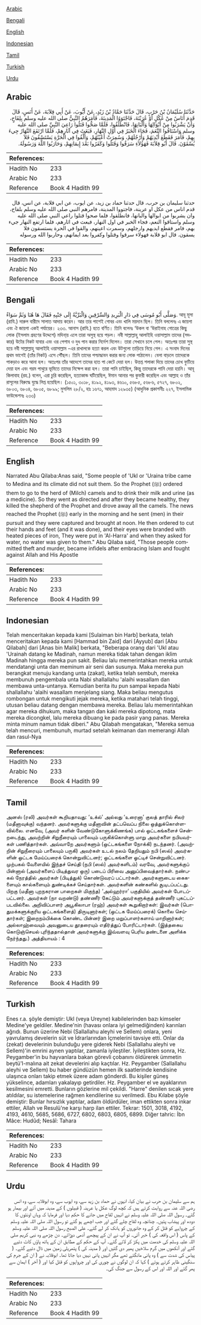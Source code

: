 [Arabic](#arabic)

[Bengali](#bengali)

[English](#english)

[Indonesian](#indonesian)

[Tamil](#tamil)

[Turkish](#turkish)

[Urdu](#urdu)

## Arabic


<div dir="rtl" lang="ar" style={{fontSize:'larger',backgroundColor:'#f8f9fa',padding:20}}>
حَدَّثَنَا سُلَيْمَانُ بْنُ حَرْبٍ، قَالَ حَدَّثَنَا حَمَّادُ بْنُ زَيْدٍ، عَنْ أَيُّوبَ، عَنْ أَبِي قِلاَبَةَ، عَنْ أَنَسٍ، قَالَ قَدِمَ أُنَاسٌ مِنْ عُكْلٍ أَوْ عُرَيْنَةَ، فَاجْتَوَوُا الْمَدِينَةَ، فَأَمَرَهُمُ النَّبِيُّ صلى الله عليه وسلم بِلِقَاحٍ، وَأَنْ يَشْرَبُوا مِنْ أَبْوَالِهَا وَأَلْبَانِهَا، فَانْطَلَقُوا، فَلَمَّا صَحُّوا قَتَلُوا رَاعِيَ النَّبِيِّ صلى الله عليه وسلم وَاسْتَاقُوا النَّعَمَ، فَجَاءَ الْخَبَرُ فِي أَوَّلِ النَّهَارِ، فَبَعَثَ فِي آثَارِهِمْ، فَلَمَّا ارْتَفَعَ النَّهَارُ جِيءَ بِهِمْ، فَأَمَرَ فَقَطَعَ أَيْدِيَهُمْ وَأَرْجُلَهُمْ، وَسُمِرَتْ أَعْيُنُهُمْ، وَأُلْقُوا فِي الْحَرَّةِ يَسْتَسْقُونَ فَلاَ يُسْقَوْنَ‏.‏ قَالَ أَبُو قِلاَبَةَ فَهَؤُلاَءِ سَرَقُوا وَقَتَلُوا وَكَفَرُوا بَعْدَ إِيمَانِهِمْ، وَحَارَبُوا اللَّهَ وَرَسُولَهُ‏.‏
</div>
<div style={{backgroundColor:'#f8f9fa',padding:20, marginBottom: 10}}><table> <thead> <tr> <th>References:</th> <th></th> </tr> </thead> <tbody><tr><td>Hadith No</td><td>233</td></tr><tr><td>Arabic No</td><td>233</td></tr><tr><td>Reference</td><td>Book 4 Hadith 99</td></tr></tbody></table></div>


<div dir="rtl" lang="ar" style={{fontSize:'larger',backgroundColor:'#f8f9fa',padding:20}}>
حدثنا سليمان بن حرب، قال حدثنا حماد بن زيد، عن ايوب، عن ابي قلابة، عن انس، قال قدم اناس من عكل او عرينة، فاجتووا المدينة، فامرهم النبي صلى الله عليه وسلم بلقاح، وان يشربوا من ابوالها والبانها، فانطلقوا، فلما صحوا قتلوا راعي النبي صلى الله عليه وسلم واستاقوا النعم، فجاء الخبر في اول النهار، فبعث في اثارهم، فلما ارتفع النهار جيء بهم، فامر فقطع ايديهم وارجلهم، وسمرت اعينهم، والقوا في الحرة يستسقون فلا يسقون. قال ابو قلابة فهولاء سرقوا وقتلوا وكفروا بعد ايمانهم، وحاربوا الله ورسوله
</div>
<div style={{backgroundColor:'#f8f9fa',padding:20, marginBottom: 10}}><table> <thead> <tr> <th>References:</th> <th></th> </tr> </thead> <tbody><tr><td>Hadith No</td><td>233</td></tr><tr><td>Arabic No</td><td>233</td></tr><tr><td>Reference</td><td>Book 4 Hadith 99</td></tr></tbody></table></div>

## Bengali


<div dir="ltr" lang="bn" style={{fontSize:'larger',backgroundColor:'#f8f9fa',padding:20}}>
وَصَلَّى أَبُو مُوسَى فِي دَارِ الْبَرِيدِ وَالسِّرْقِينِ وَالْبَرِّيَّةُ إِلَى جَنْبِهِ فَقَالَ هَا هُنَا وَثَمَّ سَوَاءٌ. আবূ মূসা (রাযি.) দারুল বারীদে সালাত আদায় করেন। আর তার পাশেই গোবর এবং খালি ময়দান ছিল। তিনি বললেনঃ এ জায়গা এবং ঐ জায়গা একই পর্যায়ের। ২৩৩. আনাস (রাযি.) হতে বর্ণিত। তিনি বলেনঃ ‘উকল বা ‘উরাইনাহ গোত্রের কিছু লোক (ইসলাম গ্রহণের উদ্দেশে) মদিনা্য় এলে তারা অসুস্থ হয়ে পড়ল। নবী সাল্লাল্লাহু আলাইহি ওয়াসাল্লাম তাদের (সদকার) উটের নিকট যাবার এবং ওর পেশাব ও দুধ পান করার নির্দেশ দিলেন। তারা সেখানে চলে গেল। অতঃপর তারা সুস্থ হয়ে নবী সাল্লাল্লাহু আলাইহি ওয়াসাল্লাম -এর রাখালকে হত্যা করল এবং উটগুলো তাড়িয়ে নিয়ে গেল। এ সংবাদ দিনের প্রথম ভাগেই (তাঁর নিকট) এসে পৌঁছল। তিনি তাদের পশ্চাদ্ধাবন করার জন্য লোক পাঠালেন। বেলা বাড়লে তাদেরকে পাকড়াও করে আনা হল। অতঃপর তাঁর আদেশে তাদের হাত পা কেটে দেয়া হল। উত্তপ্ত শলাকা দিয়ে তাদের চোখ ফুটিয়ে দেয়া হল এবং গরম পাথুরে ভূমিতে তাদের নিক্ষেপ করা হল। তারা পানি চাইছিল, কিন্তু তাদেরকে পানি দেয়া হয়নি। আবূ কিলাবাহ (রহ.) বলেন, এরা চুরি করেছিল, হত্যাকান্ড ঘটিয়েছিল, ঈমান আনার পর কুফরী করেছিল এবং আল্লাহ ও তাঁর রাসূলের বিরুদ্ধে যুদ্ধে লিপ্ত হয়েছিল। (১৫০১, ৩০১৮, ৪১৯২, ৪১৯৩, ৪৬১০, ৫৬৮৫, ৫৬৮৬, ৫৭২৭, ৬৮০২, ৬৮০৩, ৬৮০৪, ৬৮০৫, ৬৮৯৯; মুসলিম ২৮/২, হাঃ ১৬৭১, আহমাদ ১২৯৩৫) (আধুনিক প্রকাশনীঃ ২২৭, ইসলামিক ফাউন্ডেশনঃ ২৩৩)
</div>
<div style={{backgroundColor:'#f8f9fa',padding:20, marginBottom: 10}}><table> <thead> <tr> <th>References:</th> <th></th> </tr> </thead> <tbody><tr><td>Hadith No</td><td>233</td></tr><tr><td>Arabic No</td><td>233</td></tr><tr><td>Reference</td><td>Book 4 Hadith 99</td></tr></tbody></table></div>

## English


<div dir="ltr" lang="en" style={{fontSize:'larger',backgroundColor:'#f8f9fa',padding:20}}>
Narrated Abu Qilaba:Anas said, "Some people of 'Ukl or 'Uraina tribe came to Medina and its climate did not suit them. So the Prophet (ﷺ) ordered them to go to the herd of (Milch) camels and to drink their milk and urine (as a medicine). So they went as directed and after they became healthy, they killed the shepherd of the Prophet and drove away all the camels. The news reached the Prophet (ﷺ) early in the morning and he sent (men) in their pursuit and they were captured and brought at noon. He then ordered to cut their hands and feet (and it was done), and their eyes were branded with heated pieces of iron, They were put in 'Al-Harra' and when they asked for water, no water was given to them." Abu Qilaba said, "Those people committed theft and murder, became infidels after embracing Islam and fought against Allah and His Apostle
</div>
<div style={{backgroundColor:'#f8f9fa',padding:20, marginBottom: 10}}><table> <thead> <tr> <th>References:</th> <th></th> </tr> </thead> <tbody><tr><td>Hadith No</td><td>233</td></tr><tr><td>Arabic No</td><td>233</td></tr><tr><td>Reference</td><td>Book 4 Hadith 99</td></tr></tbody></table></div>

## Indonesian


<div dir="ltr" lang="id" style={{fontSize:'larger',backgroundColor:'#f8f9fa',padding:20}}>
Telah menceritakan kepada kami [Sulaiman bin Harb] berkata, telah menceritakan kepada kami [Hammad bin Zaid] dari [Ayyub] dari [Abu Qilabah] dari [Anas bin Malik] berkata, "Beberapa orang dari 'Ukl atau 'Urainah datang ke Madinah, namun mereka tidak tahan dengan iklim Madinah hingga mereka pun sakit. Beliau lalu memerintahkan mereka untuk mendatangi unta dan meminum air seni dan susunya. Maka mereka pun berangkat menuju kandang unta (zakat), ketika telah sembuh, mereka membunuh pengembala unta Nabi shallallahu 'alaihi wasallam dan membawa unta-untanya. Kemudian berita itu pun sampai kepada Nabi shallallahu 'alaihi wasallam menjelang siang. Maka beliau mengutus rombongan untuk mengikuti jejak mereka, ketika matahari telah tinggi, utusan beliau datang dengan membawa mereka. Beliau lalu memerintahkan agar mereka dihukum, maka tangan dan kaki mereka dipotong, mata mereka dicongkel, lalu mereka dibuang ke pada pasir yang panas. Mereka minta minum namun tidak diberi." Abu Qilabah mengatakan, "Mereka semua telah mencuri, membunuh, murtad setelah keimanan dan memerangi Allah dan rasul-Nya
</div>
<div style={{backgroundColor:'#f8f9fa',padding:20, marginBottom: 10}}><table> <thead> <tr> <th>References:</th> <th></th> </tr> </thead> <tbody><tr><td>Hadith No</td><td>233</td></tr><tr><td>Arabic No</td><td>233</td></tr><tr><td>Reference</td><td>Book 4 Hadith 99</td></tr></tbody></table></div>

## Tamil


<div dir="ltr" lang="ta" style={{fontSize:'larger',backgroundColor:'#f8f9fa',padding:20}}>
அனஸ் (ரலி) அவர்கள் கூறியதாவது: ‘உக்ல்’ அல்லது ‘உரைனா’ குலத் தாரில் சிலர் (மதீனாவுக்கு) வந்தனர். அவர்களுக்கு மதீனாவின் தட்பவெப்ப நிலை ஒத்துக்கொள்ளவில்லை. எனவே, (அவர் களின் வேண்டுகோளுக்கிணங்க) பால் ஒட்டகங்களைச் சென்றடைந்து, அவற்றின் சிறுநீரையும் பாலையும் பருகிக்கொள்ளு மாறு அவர்களை நபியவர்கள் பணித்தார்கள். அவ்வாறே அவர்களும் (ஒட்டகங்களை நோக்கி) நடந்தனர். (அவற்றின் சிறுநீரையும் பாலையும் பருகி) அவர்கள் உடல் நலம் தேறியதும் நபி (ஸல்) அவர்களின் ஒட்டக மேய்ப்பரைக் கொன்றுவிட்டனர்; ஒட்டகங்களை ஓட்டிச் சென்றுவிட்டனர். முற்பகல் வேளையில் இந்தச் செய்தி (நபி (ஸல்) அவர்களிடம்) வரவே, அவர்களுக்குப் பின்னால் (அவர்களைப் பிடித்துவர ஒரு) படைப் பிரிவை அனுப்பிவைத்தார்கள். நண்பகல் நேரத்தில் அவர்கள் (பிடித்துக்) கொண்டுவரப் பட்டார்கள். அவர்களுடைய கைகளையும் கால்களையும் துண்டிக்கச் செய்தார்கள். அவர்களின் கண்களில் சூடிடப்பட்டது. பிறகு (மதீனா புறநகரான பாறைகள் மிகுந்த) ‘அல்ஹர்ரா’ பகுதியில் அவர்கள் போடப்பட்டனர். அவர்கள் (நா வறண்டு) தண்ணீர் கேட்டும் அவர்களுக்குத் தண்ணீர் புகட்டப்படவில்லை. அறிவிப்பாளர் அபூகிலாபா (ரஹ்) அவர்கள் கூறுகிறார்கள்: இவர்கள் (பொதுமக்களுக்குரிய ஒட்டகங்களைத்) திருடினார்கள்; (ஒட்டக மேய்ப்பரைக்) கொலை செய்தார்கள்; இறைநம்பிக்கை கொண்ட பின்னர் இறை மறுப்பாளர்களாய் மாறினார்கள்; அல்லாஹ்வையும் அவனுடைய தூதரையும் எதிர்த்துப் போரிட்டார்கள். (இத்தகைய கொடுஞ்செயல் புரிந்ததால்தான் அவர்களுக்கு இவ்வளவு பெரிய தண்டனை அளிக்க நேர்ந்தது.) அத்தியாயம் : 4
</div>
<div style={{backgroundColor:'#f8f9fa',padding:20, marginBottom: 10}}><table> <thead> <tr> <th>References:</th> <th></th> </tr> </thead> <tbody><tr><td>Hadith No</td><td>233</td></tr><tr><td>Arabic No</td><td>233</td></tr><tr><td>Reference</td><td>Book 4 Hadith 99</td></tr></tbody></table></div>

## Turkish


<div dir="ltr" lang="tr" style={{fontSize:'larger',backgroundColor:'#f8f9fa',padding:20}}>
Enes r.a. şöyle demiştir: Ukl (veya Ureyne) kabilelerinden bazı kimseler Medine'ye geldiler. Medine'nin (havası onlara iyi gelmediğinden) karınları ağrıdı. Bunun üzerine Nebi (Sallallahu aleyhi ve Sellem) onlara, yeni yavrulamış develerin süt ve İdrarlarından İçmelerini tavsiye etti. Onlar da (zekat) develerinin bulunduğu yere giderek Nebi (Sallallahu aleyhi ve Sellem)'in emrini aynen yaptılar, zamanla iyileştiler. İyileştikten sonra, Hz. Peygamber'in bu hayvanlara bakan görevli çobanını öldürerek ümmetin beytü'I-malına ait zekat develerini alıp kaçtılar. Hz. Peygamber (Sallallahu aleyhi ve Sellem) bu haber gündüzün hemen ilk saatlerinde kendisine ulaşınca onları takip etmek üzere adam gönderdi. Bu kişiler güneş yükselince, adamları yakalayıp getirdiler. Hz. Peygamber el ve ayaklarının kesilmesini emretti. Bunların gözlerine mil çekildi. "Harre" denilen sıcak yere atıldılar, su istemelerine rağmen kendilerine su verilmedi. Ebu Kılabe şöyle demiştir: Bunlar hırsızlık yaptılar, adam öldürdüler, iman ettikten sonra inkar ettiler, Allah ve Resulü'ne karşı harp ilan ettiler. Tekrar: 1501, 3018, 4192, 4193, 4610, 5685, 5686, 6727, 6802, 6803, 6805, 6899. Diğer tahric: İbn Mâce: Hudûd; Nesâî: Tahara
</div>
<div style={{backgroundColor:'#f8f9fa',padding:20, marginBottom: 10}}><table> <thead> <tr> <th>References:</th> <th></th> </tr> </thead> <tbody><tr><td>Hadith No</td><td>233</td></tr><tr><td>Arabic No</td><td>233</td></tr><tr><td>Reference</td><td>Book 4 Hadith 99</td></tr></tbody></table></div>

## Urdu


<div dir="rtl" lang="ur" style={{fontSize:'larger',backgroundColor:'#f8f9fa',padding:20}}>
ہم سے سلیمان بن حرب نے بیان کیا، انہوں نے حماد بن زید سے، وہ ایوب سے، وہ ابوقلابہ سے، وہ انس رضی اللہ عنہ سے روایت کرتے ہیں کہ کچھ لوگ عکل یا عرینہ ( قبیلوں ) کے مدینہ میں آئے اور بیمار ہو گئے۔ رسول اللہ صلی اللہ علیہ وسلم نے انہیں لقاح میں جانے کا حکم دیا اور فرمایا کہ وہاں اونٹوں کا دودھ اور پیشاب پئیں۔ چنانچہ وہ لقاح چلے گئے اور جب اچھے ہو گئے تو رسول اللہ صلی اللہ علیہ وسلم کے چرواہے کو قتل کر کے وہ جانوروں کو ہانک کر لے گئے۔ علی الصبح رسول اللہ صلی اللہ علیہ وسلم کے پاس ( اس واقعہ کی ) خبر آئی۔ تو آپ نے ان کے پیچھے آدمی دوڑائے۔ دن چڑھے وہ نبی کریم صلی اللہ علیہ وسلم کی خدمت میں پکڑ کر لائے گئے۔ آپ کے حکم کے مطابق ان کے ہاتھ پاؤں کاٹ دئیے گئے اور آنکھوں میں گرم سلاخیں پھیر دی گئیں اور ( مدینہ کی ) پتھریلی زمین میں ڈال دئیے گئے۔ ( پیاس کی شدت سے ) وہ پانی مانگتے تھے مگر انہیں پانی نہیں دیا جاتا تھا۔ ابوقلابہ نے ( ان کے جرم کی سنگینی ظاہر کرتے ہوئے ) کہا کہ ان لوگوں نے چوری کی اور چرواہوں کو قتل کیا اور ( آخر ) ایمان سے پھر گئے اور اللہ اور اس کے رسول سے جنگ کی۔
</div>
<div style={{backgroundColor:'#f8f9fa',padding:20, marginBottom: 10}}><table> <thead> <tr> <th>References:</th> <th></th> </tr> </thead> <tbody><tr><td>Hadith No</td><td>233</td></tr><tr><td>Arabic No</td><td>233</td></tr><tr><td>Reference</td><td>Book 4 Hadith 99</td></tr></tbody></table></div>